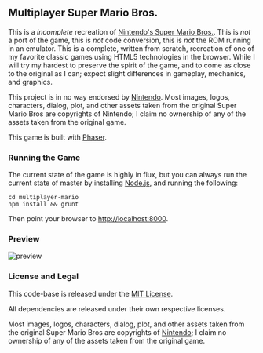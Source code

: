 ## Multiplayer Super Mario Bros.

This is a *incomplete* recreation of [Nintendo's Super Mario Bros.](http://en.wikipedia.org/wiki/Super_Mario_Bros).
This is _not_ a port of the game, this is _not_ code conversion, this is _not_ the ROM running in an emulator. This is
a complete, written from scratch, recreation of one of my favorite classic games using HTML5 technologies in the browser. While I
will try my hardest to preserve the spirit of the game, and to come as close to the original as I can; expect slight
differences in gameplay, mechanics, and graphics.

This project is in no way endorsed by [Nintendo](http://www.nintendo.com/). Most images, logos, characters, dialog,
plot, and other assets taken from the original Super Mario Bros are copyrights of Nintendo; I claim no ownership of
any of the assets taken from the original game.

This game is built with [Phaser](http://phaser.io).

### Running the Game

The current state of the game is highly in flux, but you can always run the current state of master by installing
[Node.js](http://nodejs.org), and running the following:

```shell
cd multiplayer-mario
npm install && grunt
```

Then point your browser to [http://localhost:8000](http://localhost:8000).

### Preview

![preview](http://imgur.com/NiIKvWc.gif)

### License and Legal

This code-base is released under the [MIT License](http://opensource.org/licenses/MIT).

All dependencies are released under their own respective licenses.

Most images, logos, characters, dialog, plot, and other assets taken from the original Super Mario Bros
are copyrights of [Nintendo](http://www.nintendo.com/); I claim no ownership of any of the assets taken from the original game.

